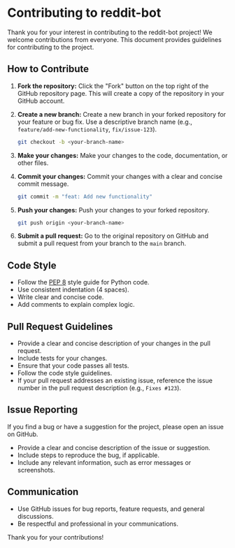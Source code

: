 # Contributing to reddit-bot

Thank you for your interest in contributing to the reddit-bot project! We welcome contributions from everyone. This document provides guidelines for contributing to the project.

## How to Contribute

1.  **Fork the repository:** Click the "Fork" button on the top right of the GitHub repository page. This will create a copy of the repository in your GitHub account.

2.  **Create a new branch:** Create a new branch in your forked repository for your feature or bug fix. Use a descriptive branch name (e.g., `feature/add-new-functionality`, `fix/issue-123`).

    ```bash
    git checkout -b <your-branch-name>
    ```

3.  **Make your changes:** Make your changes to the code, documentation, or other files.

4.  **Commit your changes:** Commit your changes with a clear and concise commit message.

    ```bash
    git commit -m "feat: Add new functionality"
    ```

5.  **Push your changes:** Push your changes to your forked repository.

    ```bash
    git push origin <your-branch-name>
    ```

6.  **Submit a pull request:** Go to the original repository on GitHub and submit a pull request from your branch to the `main` branch.

## Code Style

*   Follow the [PEP 8](https://peps.python.org/pep-0008/) style guide for Python code.
*   Use consistent indentation (4 spaces).
*   Write clear and concise code.
*   Add comments to explain complex logic.

## Pull Request Guidelines

*   Provide a clear and concise description of your changes in the pull request.
*   Include tests for your changes.
*   Ensure that your code passes all tests.
*   Follow the code style guidelines.
*   If your pull request addresses an existing issue, reference the issue number in the pull request description (e.g., `Fixes #123`).

## Issue Reporting

If you find a bug or have a suggestion for the project, please open an issue on GitHub.

*   Provide a clear and concise description of the issue or suggestion.
*   Include steps to reproduce the bug, if applicable.
*   Include any relevant information, such as error messages or screenshots.

## Communication

*   Use GitHub issues for bug reports, feature requests, and general discussions.
*   Be respectful and professional in your communications.

Thank you for your contributions!
